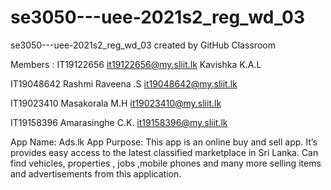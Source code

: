 # se3050---uee-2021s2_reg_wd_03
se3050---uee-2021s2_reg_wd_03 created by GitHub Classroom

Members :
  IT19122656
  it19122656@my.sliit.lk
  Kavishka K.A.L

  IT19048642
  Rashmi Raveena .S
  it19048642@my.sliit.lk
  
  IT19023410 
  Masakorala M.H
  it19023410@my.sliit.lk

  IT19158396 
  Amarasinghe C.K.
  it19158396@my.sliit.lk

App Name: 	Ads.lk
App Purpose: This app is an online buy and sell app. It’s provides easy access to the latest classified marketplace in Sri Lanka. Can find vehicles, properties , jobs ,mobile phones and many more selling items and advertisements from this application. 
